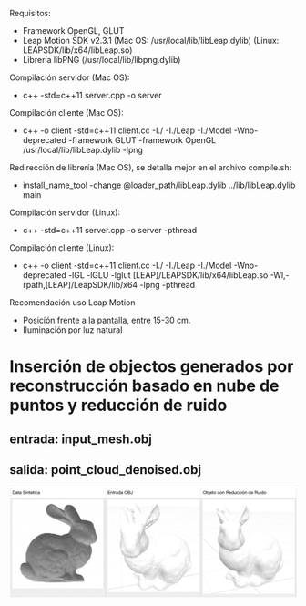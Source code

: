 Requisitos:
- Framework OpenGL, GLUT
- Leap Motion SDK v2.3.1 (Mac OS: /usr/local/lib/libLeap.dylib) (Linux: LEAPSDK/lib/x64/libLeap.so)
- Librería libPNG (/usr/local/lib/libpng.dylib)

Compilación servidor (Mac OS):
- c++ -std=c++11 server.cpp -o server

Compilación cliente (Mac OS):
- c++ -o client -std=c++11 client.cc -I./ -I./Leap -I./Model -Wno-deprecated -framework GLUT -framework OpenGL /usr/local/lib/libLeap.dylib -lpng

Redirección de librería (Mac OS), se detalla mejor en el archivo compile.sh:
- install_name_tool -change @loader_path/libLeap.dylib ../lib/libLeap.dylib main

Compilación servidor (Linux):
- c++ -std=c++11 server.cpp -o server -pthread

Compilación cliente (Linux):
- c++ -o client -std=c++11 client.cc -I./ -I./Leap -I./Model -Wno-deprecated -lGL -lGLU -lglut [LEAP]/LEAPSDK/lib/x64/libLeap.so -Wl,-rpath,[LEAP]/LeapSDK/lib/x64 -lpng -pthread

Recomendación uso Leap Motion
- Posición frente a la pantalla, entre 15-30 cm.
- Iluminación por luz natural

# Inserción de objectos generados por reconstrucción basado en nube de puntos y reducción de ruido
## entrada: input\_mesh.obj
## salida: point\_cloud\_denoised.obj


![Image description](https://github.com/Wil12Fred/Programaci-nDeVideoJuegos/blob/master/Screen%20Shot%202019-12-06%20at%201.58.08%20PM.png)
